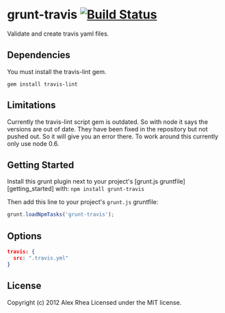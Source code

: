 # grunt-travis [![Build Status](https://secure.travis-ci.org/arhea/grunt-travis.png?branch=master)](https://travis-ci.org/arhea/grunt-travis)

Validate and create travis yaml files.

## Dependencies
You must install the travis-lint gem.

```text
gem install travis-lint
```

## Limitations
Currently the travis-lint script gem is outdated. So with node it says the versions are out of date. They have been fixed in the repository but not pushed out. So it will give you an error there. To work around this currently only use node 0.6.

## Getting Started
Install this grunt plugin next to your project's [grunt.js gruntfile][getting_started] with: `npm install grunt-travis`

Then add this line to your project's `grunt.js` gruntfile:

```javascript
grunt.loadNpmTasks('grunt-travis');
```

## Options

```json
travis: {
  src: ".travis.yml"
}
```


## License
Copyright (c) 2012 Alex Rhea
Licensed under the MIT license.

